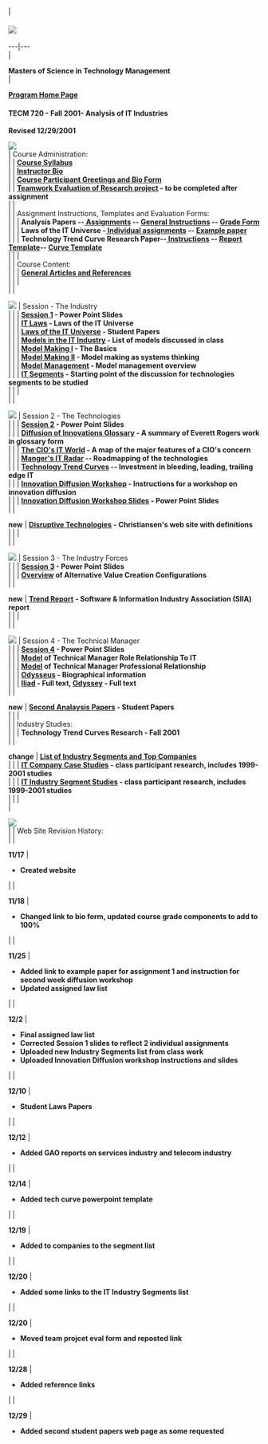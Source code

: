   |

#### ![](GMUSOMletterheadSmall.jpg)  
---|---  
  |

**Masters of Science in Technology Management**  
  |

**[Program Home Page](http://www.mstm.som.gmu.edu/)**  
  
####  TECM 720 - Fall 2001- Analysis of IT Industries  
  
**Revised 12/29/2001**  
  
 ![](line1.gif)  
  |   Course Administration:  
  |   | **[Course Syllabus](syllabusFall2001.html)**  
  |   | **[Instructor Bio](InstructorBio.html)**  
  |   | **[Course Participant Greetings and Bio
Form](http://www.techedcon.com/masonMTM/TECM720GreetingAndBioForm.html)**  
  |   | **[Teamwork Evaluation of Research
project](http://www.techedcon.com/masonMTM/TeamEvaluationFall2001.html) \- to
be completed after assignment**  
  |   |  
  |   |   Assignment Instructions, Templates and Evaluation Forms:  
  |   |   | **Analysis Papers --[
Assignments](Papers/IAPAssignmentsFall2001.html) \-- [General
Instructions](Papers/IAPInstructionsFall2001.html) \-- [Grade
Form](Papers/IAPGradingRubricFall2001.html)**  
  |   |   | **Laws of the IT Universe -[ Individual
assignments](TECM720Fall2001LawRanking.htm) \-- [Example
paper](Papers/Example%20Analysis%20Paper%201%20-%20The%20Laws%20of%20the%20IT%20Universe.doc)**  
  |   |   | **Technology Trend Curve Research Paper--[
Instructions](TrendCurveResearch/TechnologyTrendsStudyInstructions.html) \--
[Report Template](TrendCurveResearch/TechnologyTrendsStudyTemplate.html)\--
[Curve Template](SampleTechTrackCurve.ppt)**  
  |   |   |  
  |   |   Course Content:  
  |   |   | **[General Articles and References](References.html)**  
  |   |   |  
  |   |

![](Bullet1.gif) | Session - The Industry  
  |   |   | **[Session 1](Session1Fall2001.ppt) \- Power Point Slides**  
  |   |   | **[IT Laws](Articles/TechnologyLaws.htm) \- Laws of the IT
Universe**  
  |   |   | **[Laws of the IT
Universe](Papers/Fall2001LawsPapers/TECM720Fall2001LawsStudentPapers.htm) \-
Student Papers**  
  |   |   | **[Models in the IT
Industry](Articles/Executive%20Guide%20to%20the%20IT%20Industry-Models.doc) \-
List of models discussed in class**  
  |   |   | **[Model Making I](Articles/ModelMakingBasics.html) \- The
Basics**  
  |   |   | **[Model Making II](Articles/ModelMakingAsSystemsThinking.html) \-
Model making as systems thinking**  
  |   |   | **[Model Management](Articles/ModelManagementOverview.html) \-
Model management overview**  
  |   |   | **[IT Segments](SegmentStudies/IndustrySegments.html) \- Starting
point of the discussion for technologies segments to be studied**  
  |   |   |  
  |   |

![](Bullet1.gif) | Session 2 - The Technologies  
  |   |   | **[Session 2](Session2Fall2001.ppt) \- Power Point Slides**  
  |   |   | **[Diffusion of Innovations
Glossary](Articles/DifussionOfInnovationsGlossary.html) \- A summary of
Everett Rogers work in glossary form**  
  |   |   | **[The CIO's IT World](cioworld.GIF) \- A map of the major
features of a CIO's concern**  
  |   |   | **[Manger's IT Radar](Managers%20IT%20Radar.ppt) \-- Roadmapping
of the technologies**  
  |   |   | **[Technology Trend Curves](ITTRENDS2000.ppt) \-- Investment in
bleeding, leading, trailing edge IT**  
  |   |   | **[Innovation Diffusion
Workshop](Articles/The%20Innovation%20Diffusion%20Game.doc) \- Instructions
for a workshop on innovation diffusion**  
  |   |   | **[Innovation Diffusion Workshop
Slides](Innovation%20Diffusion%20Simulation.ppt) \- Power Point Slides**  
  |   |

**new** | [**Disruptive Technologies**](http://www.disruptivetechnologies.com)
**\- Christiansen's web site with definitions**  
  |   |   |  
  |   |

![](Bullet1.gif) | Session 3 - The Industry Forces  
  |   |   | **[Session 3](Session3Fall2001.ppt) \- Power Point Slides**  
  |   |   | **[Overview](AlternativeValueCreationConfigurations.html) of
Alternative Value Creation Configurations**  
  |   |

**new** | [**Trend Report**](http://www.trendsreport.com/) **\- Software &
Information Industry Association (SIIA) report**  
  |   |   |  
  |   |

![](Bullet1.gif) | Session 4 - The Technical Manager  
  |   |   | **[Session 4](Session4Fall2001.ppt) \- Power Point Slides**  
  |   |   | **[Model](ModelOfRoleRelationshipToIT.html) of Technical Manager
Role Relationship To IT**  
  |   |   | **[Model](ProfessionalRelationshipModel.html) of Technical Manager
Professional Relationship**  
  |   |   | **[Odysseus](Articles/Odysseus.html) \- Biographical information**  
  |   |   | **[Iliad](Articles/iliad10.txt) \- Full text, [
Odyssey](Articles/odyssy10.txt) \- Full text**  
  |   |

**new** | **[Second Analaysis
Papers](Papers/Fall2001SecondPapers/TECM720Fall2001StudentSecondPapers.htm) \-
Student Papers**  
  |   |   |  
  |   |   Industry Studies:  
  |   |   | **Technology Trend Curves Research - Fall 2001**  
  |   |

**change** | **[List of Industry Segments and Top
Companies](SegmentStudies/IndustrySegmentsFall2001.html)**  
  |   |   | **[IT Company Case
Studies](CaseStudies/ITCompaniesCaseStudies.html) \- class participant
research, includes 1999-2001 studies**  
  |   |   | **[IT Industry Segment
Studies](SegmentStudies/ITSegmentStudies.html) \- class participant research,
includes 1999-2001 studies**  
  |   |   |  
  |

![](line1.gif)  
  |   | Web Site Revision History:  
  |   |

**11/17** |

  * **Created website** 
  
  |   |

**11/18** |

  * **Changed link to bio form, updated course grade components to add to 100%** 
  
  |   |

**11/25** |

  * **Added link to example paper for assignment 1 and instruction for second week diffusion workshop**
  * **Updated assigned law list** 
  
  |   |

**12/2** |

  * **Final assigned law list**
  * **Corrected Session 1 slides to reflect 2 individual assignments**
  * **Uploaded new Industry Segments list from class work**
  * **Uploaded Innovation Diffusion workshop instructions and slides** 
  
  |   |

**12/10** |

  * **Student Laws Papers** 
  
  |   |

**12/12** |

  * **Added GAO reports on services industry and telecom industry** 
  
  |   |

**12/14** |

  * **Added tech curve powerpoint template** 
  
  |   |

**12/19** |

  * **Added to companies to the segment list** 
  
  |   |

**12/20** |

  * **Added some links to the IT Industry Segments list** 
  
  |   |

**12/20** |

  * **Moved team projcet eval form and reposted link** 
  
  |   |

**12/28** |

  * **Added reference links** 
  
  |   |

**12/29** |

  * **Added second student papers web page as some requested** 
  
  




